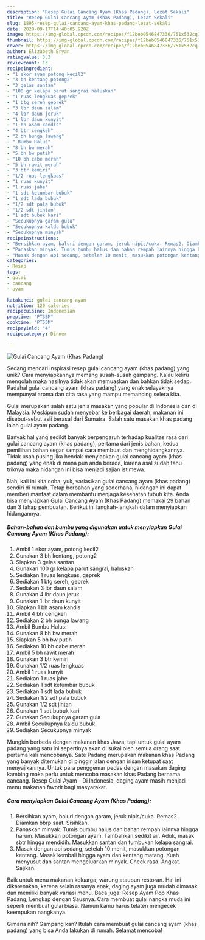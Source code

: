 ```yaml
---
description: "Resep Gulai Cancang Ayam (Khas Padang), Lezat Sekali"
title: "Resep Gulai Cancang Ayam (Khas Padang), Lezat Sekali"
slug: 1895-resep-gulai-cancang-ayam-khas-padang-lezat-sekali
date: 2020-09-17T14:40:05.920Z
image: https://img-global.cpcdn.com/recipes/f12beb0546847336/751x532cq70/gulai-cancang-ayam-khas-padang-foto-resep-utama.jpg
thumbnail: https://img-global.cpcdn.com/recipes/f12beb0546847336/751x532cq70/gulai-cancang-ayam-khas-padang-foto-resep-utama.jpg
cover: https://img-global.cpcdn.com/recipes/f12beb0546847336/751x532cq70/gulai-cancang-ayam-khas-padang-foto-resep-utama.jpg
author: Elizabeth Bryan
ratingvalue: 3.3
reviewcount: 13
recipeingredient:
- "1 ekor ayam potong kecil2"
- "3 bh kentang potong2"
- "3 gelas santan"
- "100 gr kelapa parut sangrai haluskan"
- "1 ruas lengkuas geprek"
- "1 btg sereh geprek"
- "3 lbr daun salam"
- "4 lbr daun jeruk"
- "1 lbr daun kunyit"
- "1 bh asam kandis"
- "4 btr cengkeh"
- "2 bh bunga lawang"
- " Bumbu Halus"
- "8 bh bw merah"
- "5 bh bw putih"
- "10 bh cabe merah"
- "5 bh rawit merah"
- "3 btr kemiri"
- "1/2 ruas lengkuas"
- "1 ruas kunyit"
- "1 ruas jahe"
- "1 sdt ketumbar bubuk"
- "1 sdt lada bubuk"
- "1/2 sdt pala bubuk"
- "1/2 sdt jintan"
- "1 sdt bubuk kari"
- "Secukupnya garam gula"
- "Secukupnya kaldu bubuk"
- "Secukupnya minyak"
recipeinstructions:
- "Bersihkan ayam, baluri dengan garam, jeruk nipis/cuka. Remas2. Diamkan bbrp saat. Sisihkan."
- "Panaskan minyak. Tumis bumbu halus dan bahan rempah lainnya hingga harum. Masukkan potongan ayam. Tambahkan sedikit air. Aduk, masak sbtr hingga mendidih. Masukkan santan dan tumbukan kelapa sangrai."
- "Masak dengan api sedang, setelah 10 menit, masukkan potongan kentang. Masak kembali hingga ayam dan kentang matang. Kuah menyusut dan santan mengeluarkan minyak. Check rasa. Angkat. Sajikan."
categories:
- Resep
tags:
- gulai
- cancang
- ayam

katakunci: gulai cancang ayam 
nutrition: 120 calories
recipecuisine: Indonesian
preptime: "PT35M"
cooktime: "PT53M"
recipeyield: "4"
recipecategory: Dinner

---
```



![Gulai Cancang Ayam (Khas Padang)](https://img-global.cpcdn.com/recipes/f12beb0546847336/751x532cq70/gulai-cancang-ayam-khas-padang-foto-resep-utama.jpg)

Sedang mencari inspirasi resep gulai cancang ayam (khas padang) yang unik? Cara menyiapkannya memang susah-susah gampang. Kalau keliru mengolah maka hasilnya tidak akan memuaskan dan bahkan tidak sedap. Padahal gulai cancang ayam (khas padang) yang enak selayaknya mempunyai aroma dan cita rasa yang mampu memancing selera kita.

Gulai merupakan salah satu jenis masakan yang popular di Indonesia dan di Malaysia. Meskipun sudah menyebar ke berbagai daerah, makanan ini disebut-sebut asli berasal dari Sumatra. Salah satu masakan khas padang ialah gulai ayam padang.

Banyak hal yang sedikit banyak berpengaruh terhadap kualitas rasa dari gulai cancang ayam (khas padang), pertama dari jenis bahan, kedua pemilihan bahan segar sampai cara membuat dan menghidangkannya. Tidak usah pusing jika hendak menyiapkan gulai cancang ayam (khas padang) yang enak di mana pun anda berada, karena asal sudah tahu triknya maka hidangan ini bisa menjadi sajian istimewa.


Nah, kali ini kita coba, yuk, variasikan gulai cancang ayam (khas padang) sendiri di rumah. Tetap berbahan yang sederhana, hidangan ini dapat memberi manfaat dalam membantu menjaga kesehatan tubuh kita. Anda bisa menyiapkan Gulai Cancang Ayam (Khas Padang) memakai 29 bahan dan 3 tahap pembuatan. Berikut ini langkah-langkah dalam menyiapkan hidangannya.

<!--inarticleads1-->

##### Bahan-bahan dan bumbu yang digunakan untuk menyiapkan Gulai Cancang Ayam (Khas Padang):

1. Ambil 1 ekor ayam, potong kecil2
1. Gunakan 3 bh kentang, potong2
1. Siapkan 3 gelas santan
1. Gunakan 100 gr kelapa parut sangrai, haluskan
1. Sediakan 1 ruas lengkuas, geprek
1. Sediakan 1 btg sereh, geprek
1. Sediakan 3 lbr daun salam
1. Gunakan 4 lbr daun jeruk
1. Gunakan 1 lbr daun kunyit
1. Siapkan 1 bh asam kandis
1. Ambil 4 btr cengkeh
1. Sediakan 2 bh bunga lawang
1. Ambil  Bumbu Halus:
1. Gunakan 8 bh bw merah
1. Siapkan 5 bh bw putih
1. Sediakan 10 bh cabe merah
1. Ambil 5 bh rawit merah
1. Gunakan 3 btr kemiri
1. Gunakan 1/2 ruas lengkuas
1. Ambil 1 ruas kunyit
1. Sediakan 1 ruas jahe
1. Sediakan 1 sdt ketumbar bubuk
1. Sediakan 1 sdt lada bubuk
1. Sediakan 1/2 sdt pala bubuk
1. Gunakan 1/2 sdt jintan
1. Gunakan 1 sdt bubuk kari
1. Gunakan Secukupnya garam gula
1. Ambil Secukupnya kaldu bubuk
1. Sediakan Secukupnya minyak


Mungkin berbeda dengan makanan khas Jawa, tapi untuk gulai ayam padang yang satu ini sepertinya akan di sukai oleh semua orang saat pertama kali mencobanya. Sate Padang merupakan makanan khas Padang yang banyak ditemukan di pinggir jalan dengan irisan ketupat saat menyajikannya. Untuk para penggemar pedas dengan masakan daging kambing maka perlu untuk mencoba masakan khas Padang bernama cancang. Resep Gulai Ayam - Di Indonesia, daging ayam masih menjadi menu makanan favorit bagi masyarakat. 

<!--inarticleads2-->

##### Cara menyiapkan Gulai Cancang Ayam (Khas Padang):

1. Bersihkan ayam, baluri dengan garam, jeruk nipis/cuka. Remas2. Diamkan bbrp saat. Sisihkan.
1. Panaskan minyak. Tumis bumbu halus dan bahan rempah lainnya hingga harum. Masukkan potongan ayam. Tambahkan sedikit air. Aduk, masak sbtr hingga mendidih. Masukkan santan dan tumbukan kelapa sangrai.
1. Masak dengan api sedang, setelah 10 menit, masukkan potongan kentang. Masak kembali hingga ayam dan kentang matang. Kuah menyusut dan santan mengeluarkan minyak. Check rasa. Angkat. Sajikan.


Baik untuk menu makanan keluarga, warung ataupun restoran. Hal ini dikarenakan, karena selain rasanya enak, daging ayam juga mudah dimasak dan memiliki banyak variasi menu. Baca juga: Resep Ayam Pop Khas Padang, Lengkap dengan Sausnya. Cara membuat gulai nangka muda ini seperti membuat gulai biasa. Namun kamu harus telaten mengecek keempukan nangkanya. 

Gimana nih? Gampang kan? Itulah cara membuat gulai cancang ayam (khas padang) yang bisa Anda lakukan di rumah. Selamat mencoba!
